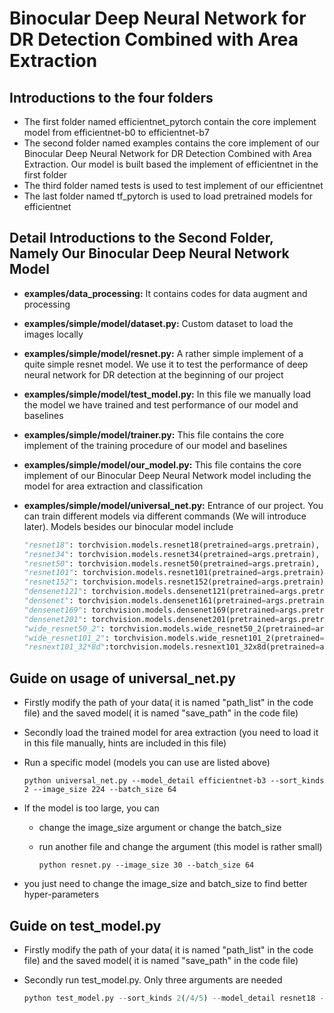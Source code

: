 # Binocular Deep Neural Network for DR Detection Combined with Area Extraction

## Introductions to the four folders 

- The first folder named efficientnet_pytorch contain the core implement model from efficientnet-b0 to efficientnet-b7
- The second folder named examples contains the core implement of our Binocular Deep Neural Network for DR Detection Combined with Area Extraction. Our model is built based the implement of efficientnet in the first folder
- The third folder named tests is used to test implement of our efficientnet
- The last folder named tf_pytorch is used to load pretrained models for efficientnet

## Detail Introductions to the Second Folder, Namely Our Binocular Deep Neural Network Model

- **examples/data_processing:** It contains codes for data augment and processing

- **examples/simple/model/dataset.py:** Custom dataset to load the images locally

- **examples/simple/model/resnet.py:** A rather simple implement of  a quite simple resnet model. We use it to test the performance of deep neural network for DR detection at the beginning of our project

- **examples/simple/model/test_model.py:** In this file we manually load the model we have trained and test performance of our model and baselines

- **examples/simple/model/trainer.py:** This file contains the core implement of the training procedure of our model and baselines

- **examples/simple/model/our_model.py:** This file contains the core implement of our Binocular Deep Neural Network model including the model for area extraction and classification

- **examples/simple/model/universal_net.py:** Entrance of our project. You can train different models via different commands (We will introduce later). Models besides our binocular model include 

  ```python
  "resnet18": torchvision.models.resnet18(pretrained=args.pretrain),
  "resnet34": torchvision.models.resnet34(pretrained=args.pretrain),
  "resnet50": torchvision.models.resnet50(pretrained=args.pretrain),
  "resnet101": torchvision.models.resnet101(pretrained=args.pretrain),
  "resnet152": torchvision.models.resnet152(pretrained=args.pretrain),
  "densenet121": torchvision.models.densenet121(pretrained=args.pretrain),
  "densenet": torchvision.models.densenet161(pretrained=args.pretrain),
  "densenet169": torchvision.models.densenet169(pretrained=args.pretrain),
  "densenet201": torchvision.models.densenet201(pretrained=args.pretrain),
  "wide_resnet50_2": torchvision.models.wide_resnet50_2(pretrained=args.pretrain),
  "wide_resnet101_2": torchvision.models.wide_resnet101_2(pretrained=args.pretrain)
  "resnext101_32*8d":torchvision.models.resnext101_32x8d(pretrained=args.pretrain)
  ```

## Guide on usage of universal_net.py

- Firstly modify the path of your data( it is named "path_list" in the code file) and the saved model( it is named "save_path" in the code file)
- Secondly load the trained model for area extraction (you need to load it in this file manually, hints are included in this file)

- Run a specific model (models you can use are listed above)

  ```shell
  python universal_net.py --model_detail efficientnet-b3 --sort_kinds 2 --image_size 224 --batch_size 64
  ```

- If the model is too large, you can 

  - change the image_size argument or change the batch_size

  - run another file and change the argument (this model is rather small)

    ```shell
    python resnet.py --image_size 30 --batch_size 64
    ```

- you just need to change the image_size and batch_size to find better hyper-parameters

## Guide on test_model.py

- Firstly modify the path of your data( it is named "path_list" in the code file) and the saved model( it is named "save_path" in the code file)

- Secondly run test_model.py. Only three arguments are needed

  ```python
  python test_model.py --sort_kinds 2(/4/5) --model_detail resnet18 --image_size 224 
  ```
